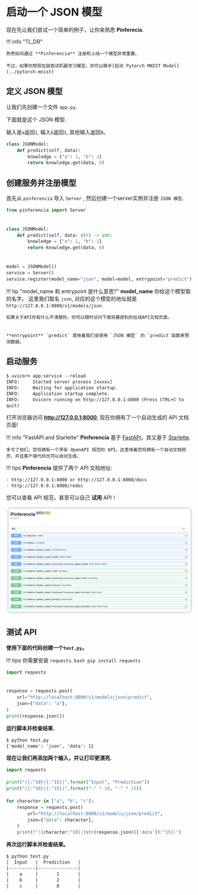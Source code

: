 # 启动一个 JSON 模型

现在先让我们尝试一个简单的例子，让你来熟悉 **Pinferecia**.

!!! info "TL,DR"

    熟悉如何通过 **Pinferencia** 注册和上线一个模型非常重要。

    不过，如果你想现在就尝试机器学习模型，你可以移步[启动 Pytorch MNIST Model](../pytorch-mnist)

## 定义 JSON 模型

让我们先创建一个文件 `app.py`.

下面就是这个 JSON 模型.

输入是`a`返回`1`,  输入`b`返回`2`, 其他输入返回`0`。

```python title="app.py" linenums="1"
class JSONModel:
    def predict(self, data):
        knowledge = {"a": 1, "b": 2}
        return knowledge.get(data, 0)

```

## 创建服务并注册模型

首先从 `pinferencia` 导入 `Server` , 然后创建一个server实例并注册 `JSON 模型`.

```python title="app.py" linenums="1" hl_lines="1 10 11 12"
from pinferencia import Server


class JSONModel:
    def predict(self, data: str) -> int:
        knowledge = {"a": 1, "b": 2}
        return knowledge.get(data, 0)


model = JSONModel()
service = Server()
service.register(model_name="json", model=model, entrypoint="predict")

```

!!! tip "model_name 和 entrypoint 是什么意思?"
    **model_name** 你给这个模型取的名字。
    这里我们取名 `json`, 对应的这个模型的地址就是 `http://127.0.0.1:8000/v1/models/json`.

    如果关于API你有什么不清楚的，你可以随时访问下面将要提到的在线API文档页面。


    **entrypoint** `predict` 意味着我们会使用 `JSON 模型` 的 `predict`函数来预测数据。

## 启动服务

<div class="termy">

```console
$ uvicorn app:service --reload
INFO:     Started server process [xxxxx]
INFO:     Waiting for application startup.
INFO:     Application startup complete.
INFO:     Uvicorn running on http://127.0.0.1:8000 (Press CTRL+C to quit)
```

</div>

打开浏览器访问 **http://127.0.0.1:8000**, 现在你拥有了一个自动生成的 API 文档页面!

!!! info "FastAPI and Starlette"
    **Pinferencia** 基于 [FastAPI](https://fastapi.tiangolo.com)，其又基于 [Starlette](https://www.starlette.io).

    多亏了他们，您将拥有一个带有 OpenAPI 规范的 API。这意味着您将拥有一个自动文档网页，并且客户端代码也可以自动生成。

!!! tips
    **Pinferencia** 提供了两个 API 文档地址:

    - http://127.0.0.1:8000 or http://127.0.0.1:8000/docs
    - http://127.0.0.1:8000/redoc

您可以查看 API 规范，甚至可以自己 **试用** API！

![Swagger UI](/assets/images/swagger-ui.jpg)

## 测试 API

**使用下面的代码创建一个`test.py`。**

!!! tips
    你需要安装 `requests`.
    ```bash
    pip install requests
    ```

```python title="test.py" linenums="1"
import requests


response = requests.post(
    url="http://localhost:8000/v1/models/json/predict",
    json={"data": "a"},
)
print(response.json())

```

**运行脚本并检查结果.**

<div class="termy">

```console
$ python test.py
{'model_name': 'json', 'data': 1}
```

</div>

**现在让我们再添加两个输入，并让打印更漂亮.**

```python title="test.py" linenums="1" hl_lines="3-6 9-11"
import requests

print("|{:^10}|{:^15}|".format("Input", "Prediction"))
print("|{:^10}|{:^15}|".format("-" * 10, "-" * 15))

for character in ["a", "b", "c"]:
    response = requests.post(
        url="http://localhost:8000/v1/models/json/predict",
        json={"data": character},
    )
    print(f"|{character:^10}|{str(response.json()['data']):^15}|")

```

**再次运行脚本并检查结果。**

<div class="termy">

```console
$ python test.py
|  Input   |  Prediction   |
|----------|---------------|
|    a     |       1       |
|    b     |       2       |
|    c     |       0       |
```

</div>